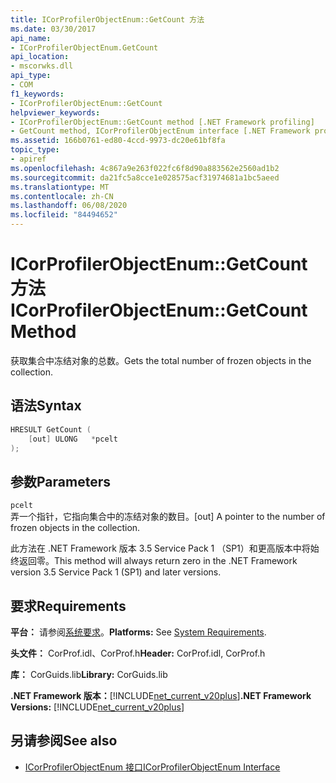 ```yaml
---
title: ICorProfilerObjectEnum::GetCount 方法
ms.date: 03/30/2017
api_name:
- ICorProfilerObjectEnum.GetCount
api_location:
- mscorwks.dll
api_type:
- COM
f1_keywords:
- ICorProfilerObjectEnum::GetCount
helpviewer_keywords:
- ICorProfilerObjectEnum::GetCount method [.NET Framework profiling]
- GetCount method, ICorProfilerObjectEnum interface [.NET Framework profiling]
ms.assetid: 166b0761-ed80-4ccd-9973-dc20e61bf8fa
topic_type:
- apiref
ms.openlocfilehash: 4c867a9e263f022fc6f8d90a883562e2560ad1b2
ms.sourcegitcommit: da21fc5a8cce1e028575acf31974681a1bc5aeed
ms.translationtype: MT
ms.contentlocale: zh-CN
ms.lasthandoff: 06/08/2020
ms.locfileid: "84494652"
---
```

# <a name="icorprofilerobjectenumgetcount-method"></a><span data-ttu-id="badb6-102">ICorProfilerObjectEnum::GetCount 方法</span><span class="sxs-lookup"><span data-stu-id="badb6-102">ICorProfilerObjectEnum::GetCount Method</span></span>
<span data-ttu-id="badb6-103">获取集合中冻结对象的总数。</span><span class="sxs-lookup"><span data-stu-id="badb6-103">Gets the total number of frozen objects in the collection.</span></span>  
  
## <a name="syntax"></a><span data-ttu-id="badb6-104">语法</span><span class="sxs-lookup"><span data-stu-id="badb6-104">Syntax</span></span>  
  
```cpp  
HRESULT GetCount (  
    [out] ULONG   *pcelt  
);  
```  
  
## <a name="parameters"></a><span data-ttu-id="badb6-105">参数</span><span class="sxs-lookup"><span data-stu-id="badb6-105">Parameters</span></span>  
 `pcelt`  
 <span data-ttu-id="badb6-106">弄一个指针，它指向集合中的冻结对象的数目。</span><span class="sxs-lookup"><span data-stu-id="badb6-106">[out] A pointer to the number of frozen objects in the collection.</span></span>  
  
 <span data-ttu-id="badb6-107">此方法在 .NET Framework 版本 3.5 Service Pack 1 （SP1）和更高版本中将始终返回零。</span><span class="sxs-lookup"><span data-stu-id="badb6-107">This method will always return zero in the .NET Framework version 3.5 Service Pack 1 (SP1) and later versions.</span></span>  
  
## <a name="requirements"></a><span data-ttu-id="badb6-108">要求</span><span class="sxs-lookup"><span data-stu-id="badb6-108">Requirements</span></span>  
 <span data-ttu-id="badb6-109">**平台：** 请参阅[系统要求](../../get-started/system-requirements.md)。</span><span class="sxs-lookup"><span data-stu-id="badb6-109">**Platforms:** See [System Requirements](../../get-started/system-requirements.md).</span></span>  
  
 <span data-ttu-id="badb6-110">**头文件：** CorProf.idl、CorProf.h</span><span class="sxs-lookup"><span data-stu-id="badb6-110">**Header:** CorProf.idl, CorProf.h</span></span>  
  
 <span data-ttu-id="badb6-111">**库：** CorGuids.lib</span><span class="sxs-lookup"><span data-stu-id="badb6-111">**Library:** CorGuids.lib</span></span>  
  
 <span data-ttu-id="badb6-112">**.NET Framework 版本：**[!INCLUDE[net_current_v20plus](../../../../includes/net-current-v20plus-md.md)]</span><span class="sxs-lookup"><span data-stu-id="badb6-112">**.NET Framework Versions:** [!INCLUDE[net_current_v20plus](../../../../includes/net-current-v20plus-md.md)]</span></span>  
  
## <a name="see-also"></a><span data-ttu-id="badb6-113">另请参阅</span><span class="sxs-lookup"><span data-stu-id="badb6-113">See also</span></span>

- [<span data-ttu-id="badb6-114">ICorProfilerObjectEnum 接口</span><span class="sxs-lookup"><span data-stu-id="badb6-114">ICorProfilerObjectEnum Interface</span></span>](icorprofilerobjectenum-interface.md)
